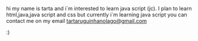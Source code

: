 hi my name is tarta and i´m interested to learn java script (jc).
I plan to learn html,java,java script and css but currently i´m learning java script
you can contact me on my email tartaruguinhanolago@gmail.com
<!---
lembrando pra mim mesmo que isso não é um código
--->:)

